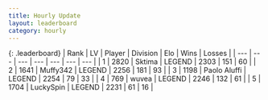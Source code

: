 ```yaml
---
title: Hourly Update
layout: leaderboard
category: hourly
---
```


{: .leaderboard}
| Rank | LV | Player | Division | Elo | Wins | Losses |
| --- | --- | --- | --- | --- | --- | --- |
| <span data-change="0">1</span> | 2820 | <span title="ID: 353063">Sktima</span> | LEGEND | <span data-change="0">2303</span> | <span data-change="0">151</span> | <span data-change="0">60</span> |
| <span data-change="0">2</span> | 1641 | <span title="ID: 720567">Muffy342</span> | LEGEND | <span data-change="0">2256</span> | <span data-change="0">181</span> | <span data-change="0">93</span> |
| <span data-change="1">3</span> | 1198 | <span title="ID: 512212">Paolo Aluffi</span> | LEGEND | <span data-change="18">2254</span> | <span data-change="3">79</span> | <span data-change="0">33</span> |
| <span data-change="-1">4</span> | 769 | <span title="ID: 740957">wuvea</span> | LEGEND | <span data-change="0">2246</span> | <span data-change="0">132</span> | <span data-change="0">61</span> |
| <span data-change="0">5</span> | 1704 | <span title="ID: 498412">LuckySpin</span> | LEGEND | <span data-change="0">2231</span> | <span data-change="0">61</span> | <span data-change="0">16</span> |